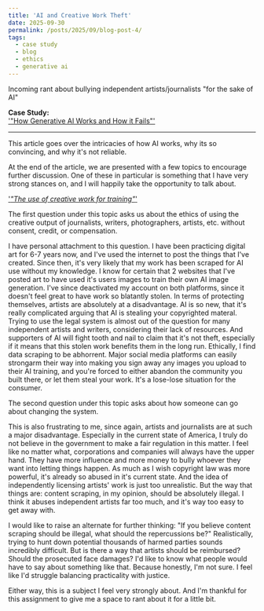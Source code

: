 ```yaml
---
title: 'AI and Creative Work Theft'
date: 2025-09-30
permalink: /posts/2025/09/blog-post-4/
tags:
  - case study
  - blog
  - ethics
  - generative ai
---
```


Incoming rant about bullying independent artists/journalists "for the sake of AI"

**Case Study:**  
['"How Generative AI Works and How it Fails"'](https://mit-serc.pubpub.org/pub/f3o5mpn6/release/1?readingCollection=3a6c54f1)

---

This article goes over the intricacies of how AI works, why its so convincing, and why it's not reliable. 

At the end of the article, we are presented with a few topics to encourage further discussion. One of these in particular is something that I have very strong stances on, and I will happily take the opportunity to talk about. 

['*"The use of creative work for training"*'](https://mit-serc.pubpub.org/pub/f3o5mpn6/release/1?from=37248&to=37787)

The first question under this topic asks us about the ethics of using the creative output of journalists, writers, photographers, artists, etc. without consent, credit, or compensation. 

I have personal attachment to this question. I have been practicing digital art for 6-7 years now, and I've used the internet to post the things that I've created. Since then, it's very likely that my work has been scraped for AI use without my knowledge. I know for certain that 2 websites that I've posted art to have used it's users images to train their own AI image generation. I've since deactivated my account on both platforms, since it doesn't feel great to have work so blatantly stolen. In terms of protecting themselves, artists are absolutely at a disadvantage. AI is so new, that it's really complicated arguing that AI is stealing your copyrighted materal. Trying to use the legal system is almost out of the question for many independent artists and writers, considering their lack of resources. And supporters of AI will fight tooth and nail to claim that it's not theft, especially if it means that this stolen work benefits them in the long run. Ethically, I find data scraping to be abhorrent. Major social media platforms can easily strongarm their way into making you sign away any images you upload to their AI training, and you're forced to either abandon the community you built there, or let them steal your work. It's a lose-lose situation for the consumer.  

The second question under this topic asks about how someone can go about changing the system. 

This is also frustrating to me, since again, artists and journalists are at such a major disadvantage. Especially in the current state of America, I truly do not believe in the government to make a fair regulation in this matter. I feel like no matter what, corporations and companies will always have the upper hand. They have more influence and more money to bully whoever they want into letting things happen. As much as I wish copyright law was more powerful, it's already so abused in it's current state. And the idea of independently licensing artists' work is just too unrealistic. But the way that things are: content scraping, in my opinion, should be absolutely illegal. I think it abuses independent artists far too much, and it's way too easy to get away with. 

I would like to raise an alternate for further thinking: "If you believe content scraping should be illegal, what should the repercussions be?" Realistically, trying to hunt down potential thousands of harmed parties sounds incredibly difficult. But is there a way that artists should be reimbursed? Should the prosecuted face damages? I'd like to know what people would have to say about something like that. Because honestly, I'm not sure. I feel like I'd struggle balancing practicality with justice.  

Either way, this is a subject I feel very strongly about. And I'm thankful for this assignment to give me a space to rant about it for a little bit. 